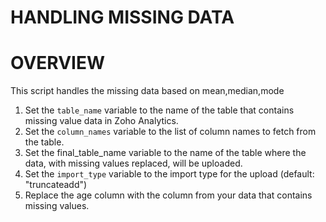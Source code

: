 # HANDLING MISSING DATA

# OVERVIEW
This script handles the missing data based on mean,median,mode

1. Set the `table_name` variable to the name of the table that contains missing value data in Zoho Analytics.
2. Set the `column_names` variable to the list of column names to fetch from the table.
3. Set the final_table_name variable to the name of the table where the data, with missing values replaced, will be uploaded.
4. Set the `import_type` variable to the import type for the upload (default: "truncateadd")
5. Replace the age column with the column from your data that contains missing values.
